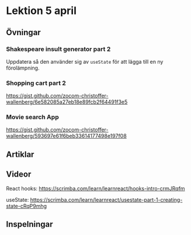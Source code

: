 # Lektion 5 april

## Övningar

### Shakespeare insult generator part 2

Uppdatera så den använder sig av `useState` för att lägga till en ny förolämpning.

### Shopping cart part 2

https://gist.github.com/zocom-christoffer-wallenberg/6e582085a27eb18e89fcb2f64491f3e5

### Movie search App

https://gist.github.com/zocom-christoffer-wallenberg/593697e61f6beb33614177498e197f08

## Artiklar

## Videor

React hooks: https://scrimba.com/learn/learnreact/hooks-intro-crmJRqfm

useState: https://scrimba.com/learn/learnreact/usestate-part-1-creating-state-cRqP9mhg

## Inspelningar
